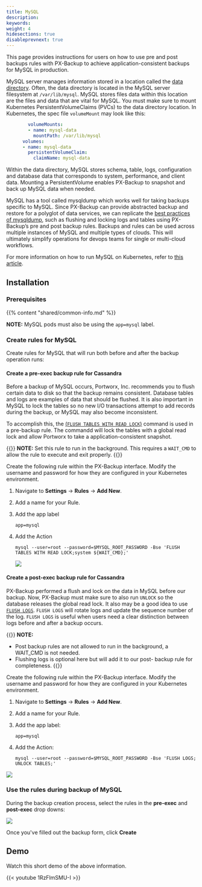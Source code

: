 ```yaml
---
title: MySQL
description: 
keywords: 
weight: 4
hidesections: true
disableprevnext: true
---
```


This page provides instructions for users on how to use pre and post backups rules with PX-Backup to achieve application-consistent backups for MySQL in production.


MySQL server manages information stored in a location called the [data directory](https://dev.mysql.com/doc/refman/8.0/en/data-directory.html). Often, the data directory is located in the MySQL server filesystem at `/var/lib/mysql`. MySQL stores files data within this location are the files and data that are vital for MySQL. You must make sure to mount Kubernetes PersistentVolumeClaims (PVCs) to the data directory location. In Kubernetes, the spec file `volumeMount` may look like this:

```yaml
        volumeMounts:
        - name: mysql-data
          mountPath: /var/lib/mysql
      volumes:
      - name: mysql-data
        persistentVolumeClaim:
          claimName: mysql-data
```

Within the data directory, MySQL stores schema, table, logs, configuration and database data that corresponds to system, performance, and client data. Mounting a PersistentVolume enables PX-Backup to snapshot and back up MySQL data when needed.

MySQL has a tool called mysqldump which works well for taking backups specific to MySQL. Since PX-Backup can provide abstracted backup and restore for a polyglot of data services, we can replicate the [best practices of mysqldump](https://dev.mysql.com/doc/refman/5.7/en/mysqldump.html#option_mysqldump_add-locks), such as flushing and locking logs and tables using PX-Backup’s pre and post backup rules. Backups and rules can be used across multiple instances of MySQL and multiple types of clouds. This will ultimately simplify operations for devops teams for single or multi-cloud workflows.

For more information on how to run MySQL on Kubernetes, refer to [this article](https://portworx.com/mysql-kubernetes/ ).

## Installation

### Prerequisites

{{% content "shared/common-info.md" %}}

**NOTE:** MySQL pods must also be using the `app=mysql` label.

### Create rules for MySQL

Create rules for MySQL that will run both before and after the backup operation runs:

#### Create a pre-exec backup rule for Cassandra

Before a backup of MySQL occurs, Portworx, Inc. recommends you to flush certain data to disk so that the backup remains consistent. Database tables and logs are examples of data that should be flushed. It is also important in MySQL to lock the tables so no new I/O transactions attempt to add records during the backup, or MySQL may also become inconsistent. 

To accomplish this, the [(`FLUSH TABLES WITH READ LOCK`)](https://dev.mysql.com/doc/refman/8.0/en/flush.html#flush-tables-with-read-lock) command is used in a pre-backup rule. The commandd will lock the tables with a global read lock and allow Portworx to take a application-consistent snapshot.

{{<info>}}
**NOTE:** Set this rule to run in the background. This requires a `WAIT_CMD` to allow the rule to execute and exit properly.
{{</info>}}

Create the following rule within the PX-Backup interface. Modify the username and password for how they are configured in your Kubernetes environment.

1. Navigate to **Settings** → **Rules** → **Add New**.
2. Add a name for your Rule.
3. Add the app label

	```text
	app=mysql
	```

4. Add the Action

	```text
	mysql --user=root --password=$MYSQL_ROOT_PASSWORD -Bse 'FLUSH TABLES WITH READ LOCK;system ${WAIT_CMD};'
	```

	 ![](/img/mysql-pre-rule.png)

#### Create a post-exec backup rule for Cassandra

PX-Backup performed a flush and lock on the data in MySQL before our backup. Now, PX-Backup must make sure to also run `UNLOCK` so the database releases the global read lock. It also may be a good idea to use [`FLUSH LOGS`](https://dev.mysql.com/doc/refman/8.0/en/flush.html#flush-logs). `FLUSH LOGS` will rotate logs and update the sequence number of the log. `FLUSH LOGS` is useful when users need a clear distinction between logs before and after a backup occurs. 

{{<info>}}
**NOTE:** 

* Post backup rules are not allowed to run in the background, a WAIT_CMD is not needed.
* Flushing logs is optional here but will add it to our post- backup rule for completeness.
{{</info>}}

Create the following rule within the PX-Backup interface. Modify the username and password for how they are configured in your Kubernetes environment.

1. Navigate to **Settings** → **Rules** → **Add New**.
2. Add a name for your Rule.
3. Add the app label:

	```text
	app=mysql
	```

4. Add the Action:

	```text
	mysql --user=root --password=$MYSQL_ROOT_PASSWORD -Bse 'FLUSH LOGS; UNLOCK TABLES;'
	```

 ![](/img/mysql-post-rule.png)

### Use the rules during backup of MySQL

During the backup creation process, select the rules in the **pre-exec** and **post-exec** drop downs:

![](/img/mysql-use-rules.png)

Once you've filled out the backup form, click **Create**

## Demo

Watch this short demo of the above information.

{{< youtube  1RzFlmSMU-I >}}
